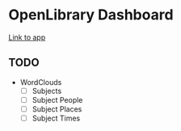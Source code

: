 # OpenLibrary Dashboard

[Link to app](http://alexbatistaarantes.github.io/openlibrary-dashboard)

## TODO
- WordClouds
    - [ ] Subjects
    - [ ] Subject People
    - [ ] Subject Places
    - [ ] Subject Times
